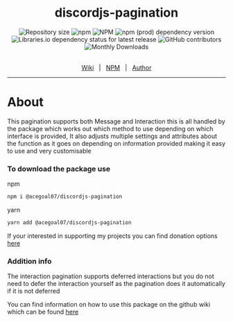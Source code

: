 <h1 align="center">discordjs-pagination</h1>
<div align="center">
   <img alt="Repository size" src="https://img.shields.io/github/repo-size/acegoal07/discordjs-pagination">
   <img alt="npm" src="https://img.shields.io/npm/v/@acegoal07/discordjs-pagination/latest">
   <img alt="NPM" src="https://img.shields.io/npm/l/@acegoal07/discordjs-pagination">
   <img alt="npm (prod) dependency version" src="https://img.shields.io/npm/dependency-version/@acegoal07/discordjs-pagination/discord.js">
   <img alt="Libraries.io dependency status for latest release" src="https://img.shields.io/github/issues-raw/acegoal07/discordjs-pagination">
   <img alt="GitHub contributors" src="https://img.shields.io/github/contributors/acegoal07/discordjs-pagination">
   <img alt="Monthly Downloads" src="https://img.shields.io/npm/dm/@acegoal07/discordjs-pagination">
</div><br>
<p align="center">
   <a href="https://github.com/acegoal07/discordjs-pagination/wiki">Wiki</a> &#xa0; | &#xa0;
   <a href="https://www.npmjs.com/package/@acegoal07/discordjs-pagination">NPM</a> &#xa0; | &#xa0;
   <a href="https://github.com/acegoal07" target="_blank">Author</a>
</p>

---

<h1 id="about">About</h1>
This pagination supports both Message and Interaction this is all handled by the package which works out which method to use depending on which interface is provided, It also adjusts multiple settings and attributes about the function as it goes on depending on information provided making it easy to use and very customisable

### To download the package use
npm
```sh
npm i @acegoal07/discordjs-pagination
```
yarn
```sh
yarn add @acegoal07/discordjs-pagination
```

If your interested in supporting my projects you can find donation options <a href="https://acegoal07.dev/donate">here</a>

### Addition info
The interaction pagination supports deferred interactions but you do not need to defer the interaction yourself as the pagination does it automatically if it is not deferred

You can find information on how to use this package on the github wiki which can be found <a href="https://github.com/acegoal07/discordjs-pagination/wiki">here</a>

